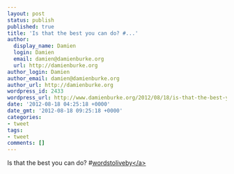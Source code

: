 ```yaml
---
layout: post
status: publish
published: true
title: 'Is that the best you can do? #...'
author:
  display_name: Damien
  login: Damien
  email: damien@damienburke.org
  url: http://damienburke.org
author_login: Damien
author_email: damien@damienburke.org
author_url: http://damienburke.org
wordpress_id: 2433
wordpress_url: http://www.damienburke.org/2012/08/18/is-that-the-best-you-can-do/
date: '2012-08-18 04:25:18 +0000'
date_gmt: '2012-08-18 09:25:18 +0000'
categories:
- tweet
tags:
- tweet
comments: []
---
```

<p>Is that the best you can do? #<a href="http:&#47;&#47;search.twitter.com&#47;search?q=%23wordstoliveby" class="aktt_hashtag">wordstoliveby<&#47;a></p>
